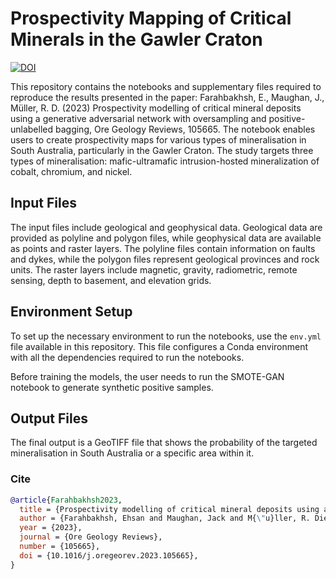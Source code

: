 # Prospectivity Mapping of Critical Minerals in the Gawler Craton

[![DOI](https://zenodo.org/badge/510555370.svg)](https://zenodo.org/badge/latestdoi/510555370)

This repository contains the notebooks and supplementary files required to reproduce the results presented in the paper: Farahbakhsh, E., Maughan, J., Müller, R. D. (2023) Prospectivity modelling of critical mineral deposits using a generative adversarial network with oversampling and positive-unlabelled bagging, Ore Geology Reviews, 105665. The notebook enables users to create prospectivity maps for various types of mineralisation in South Australia, particularly in the Gawler Craton. The study targets three types of mineralisation: mafic-ultramafic intrusion-hosted mineralization of cobalt, chromium, and nickel.

## Input Files

The input files include geological and geophysical data. Geological data are provided as polyline and polygon files, while geophysical data are available as points and raster layers. The polyline files contain information on faults and dykes, while the polygon files represent geological provinces and rock units. The raster layers include magnetic, gravity, radiometric, remote sensing, depth to basement, and elevation grids.

## Environment Setup

To set up the necessary environment to run the notebooks, use the `env.yml` file available in this repository. This file configures a Conda environment with all the dependencies required to run the notebooks.

Before training the models, the user needs to run the SMOTE-GAN notebook to generate synthetic positive samples.

## Output Files

The final output is a GeoTIFF file that shows the probability of the targeted mineralisation in South Australia or a specific area within it.

### Cite

```bib
@article{Farahbakhsh2023,
  title = {Prospectivity modelling of critical mineral deposits using a generative adversarial network with oversampling and positive-unlabelled bagging},
  author = {Farahbakhsh, Ehsan and Maughan, Jack and M{\"u}ller, R. Dietmar},
  year = {2023},
  journal = {Ore Geology Reviews},
  number = {105665},
  doi = {10.1016/j.oregeorev.2023.105665},
}
```
